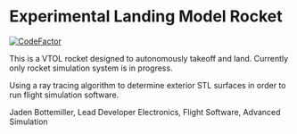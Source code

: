 # Experimental Landing Model Rocket

[![CodeFactor](https://www.codefactor.io/repository/github/baldstrom/rocket/badge)](https://www.codefactor.io/repository/github/baldstrom/rocket)

This is a VTOL rocket designed to autonomously takeoff and land.
Currently only rocket simulation system is in progress.

Using a ray tracing algorithm to determine exterior STL surfaces in order to run flight simulation software.

Jaden Bottemiller, Lead Developer
Electronics, Flight Software, Advanced Simulation

